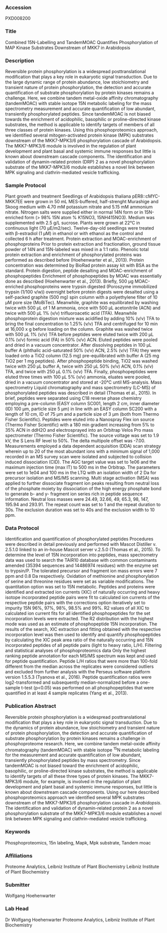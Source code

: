 ### Accession
PXD008200

### Title
Combined 15N-Labelling and TandemMOAC Quantifies Phosphorylation of MAP Kinase Substrates Downstream of MKK7 in Arabidopsis

### Description
Reversible protein phosphorylation is a widespread posttranslational modification that plays a key role in eukaryotic signal transduction. Due to the large dynamic range of protein abundance, low stoichiometry and transient nature of protein phosphorylation, the detection and accurate quantification of substrate phosphorylation by protein kinases remains a challenge. Here, we combine tandem metal-oxide affinity chromatography (tandemMOAC) with stable isotope 15N metabolic labeling for the mass spectrometry measurement and accurate quantification of low abundant, transiently phosphorylated peptides. Since tandemMOAC is not biased towards the enrichment of acidophilic, basophilic or proline-directed kinase substrates, the method is applicable to identify targets of members of all three classes of protein kinases. Using this phosphoproteomics approach, we identified several mitogen-activated protein kinase (MPK) substrates downstream of the MKK7-MPK3/6 phosphorylation cascade of Arabidopsis. The MKK7-MPK3/6 module is involved in the regulation of plant development and plant basal and systemic immune responses but little is known about downstream cascade components. The identification and validation of dynamin-related protein (DRP) 2 as a novel phosphorylation substrate of the MKK7-MPK3/6 module establishes a novel link between MPK signaling and clathrin-mediated vesicle trafficking.

### Sample Protocol
Plant growth and treatment Seedlings of Arabidopsis thaliana pER8::cMYC-MKK7EE were grown in 50 mL MES-buffered, half-strenght Murashige and Skoog medium with 4.70 mM potassium nitrate and 5.15 mM ammonium nitrate. Nitrogen salts were supplied either in normal 14N form or in 15N-enriched form (> 98% 15N atom % K15NO3, 15NH415NO3). Medium was supplemented with 2.5 g/L sucrose. Plants were grown at 22°C in continuous light (70 µE/m2/sec). Twelve-day-old seedlings were treated with β-estradiol (1 µM) in ethanol or with ethanol as the control and collected 6 h after treatment.  Protein extraction and MOAC-enrichment of phosphoproteins Prior to protein extraction and fractionation, ground tissue powder of 14N and 15N-labeled was mixed in a 1:1 ratio. Phenolic total protein extraction and enrichment of phosphorylated proteins was performed as described before (Hoehenwarter et al., 2013). Protein concentration was determined by BioRad protein assay kit with BSA as the standard. Protein digestion, peptide desalting and MOAC-enrichment of phosphopeptides Enrichment of phosphopeptides by MOAC was essentially done as described (Hoehenwarter et al., 2013). Briefly, 500 µg MOAC-enriched phosphoproteins were trypsin digested (Poroszyme immobilized trypsin (1/100 v/w)) overnight before protein digests were desalted using a self-packed graphite (500 mg) spin column with a polyethylene filter of 10 µM pore size (MoBiTec). Meanwhile, graphite was equilibrated by washing twice with 500 µL of 1 M ammonia, once with 500 µL acetonitrile (ACN) and twice with 500 µL 1% (v/v) trifluoroacetic acid (TFA). Meanwhile phosphoprotein digestion mixture was acidified by adding 10% (v/v) TFA to bring the final concentration to 1.25% (v/v) TFA and centrifuged for 10 min at 16,000 x g before loading on the column. Graphite was washed twice with 500 µL 1% (v/v) TFA before peptides were eluted twice with 200 µL 0.1% (v/v) formic acid (FA) in 50% (v/v) ACN. Eluted peptides were pooled and dried in a vacuum concentrator. After dissolving peptides in 100 µL buffer A (phthalic acid-saturated 50% (v/v) ACN, 2.5% (v/v) TFA) they were loaded onto a TiO2 column (12.5 mg) pre-equilibrated with buffer A (25 mg TiO2 per 1 mg peptides). After phosphopeptide binding, TiO2 was washed twice with 250 µL buffer A, twice with 250 µL 50% (v/v) ACN, 0.1% (v/v) TFA, and twice with 250 µL 0.1% (v/v) TFA. Finally, phosphopeptides were eluted three times with 100 µL 5% (v/v) ammonia, eluates were pooled, dried in a vacuum concentrator and stored at -20°C until MS-analysis.  Mass spectrometry Liquid chromatography and mass spectrometry (LC-MS) of phosphorylated peptides was described in detail (Thomas et al., 2015). In brief, peptides were separated using C18 reverse phase chemistry employing a pre-column (EASY column SC001, length 2 cm, inner diameter (ID) 100 μm, particle size 5 μm) in line with an EASY column SC200 with a length of 10 cm, ID of 75 μm and a particle size of 3 μm (both from Thermo Fisher Scientific). Peptides were eluted into a Nanospray Flex ion source (Thermo Fisher Scientific) with a 180 min gradient increasing from 5% to 35% ACN in ddH2O and electrosprayed into an Orbitrap Velos Pro mass spectrometer (Thermo Fisher Scientific). The source voltage was set to 1.9 kV, the S Lens RF level to 50%. The delta multipole offset was -7.00. Measurements employed a data dependent acquisition (DDA) scan strategy wherein up to 20 of the most abundant ions with a minimum signal of 1,000 recorded in an MS survey scan were isolated and subjected to collision induced dissociation (CID). The AGC target value was set to 1e06 and the maximum injection time (max IT) to 500 ms in the Orbitrap. The parameters were set to 1e04 and 100 ms in the LTQ with an isolation width of 2 Da for precursor isolation and MS/MS scanning. Multi stage activation (MSA) was applied to further dissociate fragment ion peaks resulting from neutral loss of the phosphate moiety by dissociation of the high energy phosphate bond to generate b- and y- fragment ion series rich in peptide sequence information. Neutral loss masses were 24.49, 32.66, 49, 65.3, 98, 147, 195.94 and 293.91. The repeat count was set to 1 and the repeat duration to 30s. The exclusion duration was set to 40s and the exclusion width to 10 ppm.

### Data Protocol
Identification and quantification of phosphorylated peptides Procedures were described in detail previously and performed with Mascot Distiller v. 2.5.1.0 linked to an in-house Mascot server v.2.5.0 (Thomas et al., 2015). To determine the level of 15N incorporation into peptides, mass spectrometry data was used to search the TAIR10 database with common contaminants amended (35394 sequences and 14486974 residues) with the enzyme set to trypsin/P. The tolerated precursor and fragment ion mass errors were 7 ppm and 0.8 Da respectively. Oxidation of methionine and phosphorylation of serine and threonine residues were set as variable modifications. The quantitation option was set to 15N metabolic. Peptides and proteins were identified and extracted ion currents (XIC) of naturally occurring and heavy isotope incorporated peptide pairs were fit to calculated ion currents of the respective peptide pairs with the corrections option iteratively set to impurity 15N 96%, 97%, 98%, 98.5% and 99%. R2 values of all XIC to calculated ion current fits for all identified phosphopeptides for the set incorporation levels were extracted. The R2 distribution with the highest mode was used as an estimate of phosphopeptide 15N incorporation. The results of the search, XIC extraction and fitting obtained with the respective incorporation level was then used to identify and quantify phosphopeptides by calculating the XIC peak area ratio of the naturally occurring and 15N incorporated peptides of all peptide pairs (light to heavy ratio, L/H).  Filtering and statistical analyses of phosphoproteomics data Only the highest ranking peptide annotation for each MS/MS spectrum was kept and used for peptide quantification. Peptide L/H ratios that were more than 100-fold different from the median across the replicates were considered outliers and excluded from further analysis with the Perseus software platform version 1.5.5.3 (Tyanova et al., 2016). Peptide quantification ratios were log2-transformed and subsequently median-normalized before a one-sample t-test (p<0.05) was performed on all phosphopeptides that were quantified in at least 4 sample replicates (Yang et al., 2013).

### Publication Abstract
Reversible protein phosphorylation is a widespread posttranslational modification that plays a key role in eukaryotic signal transduction. Due to the dynamics of protein abundance, low stoichiometry and transient nature of protein phosphorylation, the detection and accurate quantification of substrate phosphorylation by protein kinases remains a challenge in phosphoproteome research. Here, we combine tandem metal-oxide affinity chromatography (tandemMOAC) with stable isotope <sup>15</sup>N metabolic labeling for the measurement and accurate quantification of low abundant, transiently phosphorylated peptides by mass spectrometry. Since tandemMOAC is not biased toward the enrichment of acidophilic, basophilic, or proline-directed kinase substrates, the method is applicable to identify targets of all these three types of protein kinases. The MKK7-MPK3/6 module, for example, is involved in the regulation of plant development and plant basal and systemic immune responses, but little is known about downstream cascade components. Using our here described phosphoproteomics approach we identified several MPK substrates downstream of the MKK7-MPK3/6 phosphorylation cascade in <i>Arabidopsis</i>. The identification and validation of dynamin-related protein 2 as a novel phosphorylation substrate of the MKK7-MPK3/6 module establishes a novel link between MPK signaling and clathrin-mediated vesicle trafficking.

### Keywords
Phosphoproteomics, 15n labeling, Mapk, Mpk substrate, Tandem moac

### Affiliations
Proteome Analytics, Leibniz Institute of Plant Biochemistry
Leibniz Institute of Plant Biochemistry

### Submitter
Wolfgang Hoehenwarter

### Lab Head
Dr Wolfgang Hoehenwarter
Proteome Analytics, Leibniz Institute of Plant Biochemistry



